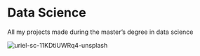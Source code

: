 # Data Science
All my projects made during the master’s degree in data science

![uriel-sc-11KDtiUWRq4-unsplash](https://user-images.githubusercontent.com/92382378/197268650-1ba2a887-c05e-47f9-a30c-646591e2287a.jpg)
